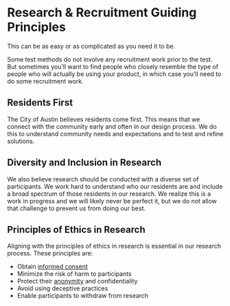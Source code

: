 # Research & Recruitment Guiding Principles

This can be as easy or as complicated as you need it to be.&#x20;

Some test methods do not involve any recruitment work prior to the test. But sometimes you’ll want to find people who closely resemble the type of people who will actually be using your product, in which case you’ll need to do some recruitment work.

## Residents First

The City of Austin believes residents come first. This means that we connect with the community early and often in our design process. We do this to understand community needs and expectations and to test and refine solutions.

## Diversity and Inclusion in Research

We also believe research should be conducted with a diverse set of participants. We work hard to understand who our residents are and include a broad spectrum of those residents in our research. We realize this is a work in progress and we will likely never be perfect it, but we do not allow that challenge to prevent us from doing our best.

## Principles of Ethics in Research

Aligning with the principles of ethics in research is essential in our research process. These principles are:

* Obtain [informed consent](../forms-and-documents-draft/consent-form-draft/participant-consent/)
* Minimize the risk of harm to participants
* Protect their [anonymity](../research-planning-draft/anonymity-standards.md) and confidentiality
* Avoid using deceptive practices
* Enable participants to withdraw from research
